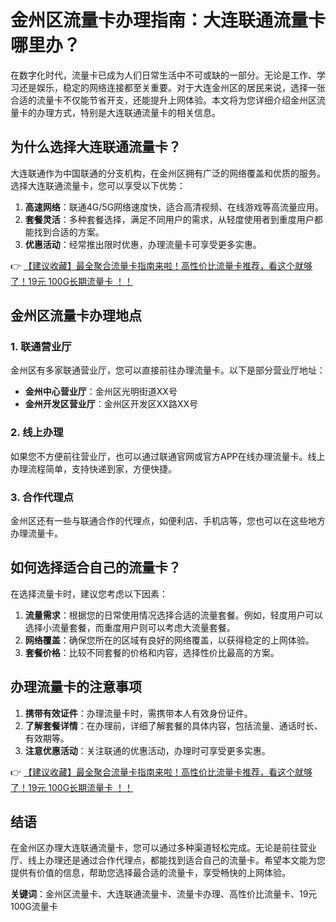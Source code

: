 # 金州区流量卡办理指南：大连联通流量卡哪里办？

在数字化时代，流量卡已成为人们日常生活中不可或缺的一部分。无论是工作、学习还是娱乐，稳定的网络连接都至关重要。对于大连金州区的居民来说，选择一张合适的流量卡不仅能节省开支，还能提升上网体验。本文将为您详细介绍金州区流量卡的办理方式，特别是大连联通流量卡的相关信息。

## 为什么选择大连联通流量卡？

大连联通作为中国联通的分支机构，在金州区拥有广泛的网络覆盖和优质的服务。选择大连联通流量卡，您可以享受以下优势：

1. **高速网络**：联通4G/5G网络速度快，适合高清视频、在线游戏等高流量应用。
2. **套餐灵活**：多种套餐选择，满足不同用户的需求，从轻度使用者到重度用户都能找到合适的方案。
3. **优惠活动**：经常推出限时优惠，办理流量卡可享受更多实惠。

👉 [【建议收藏】最全聚合流量卡指南来啦！高性价比流量卡推荐，看这个就够了！19元 100G长期流量卡 ！！](https://bit.ly/Liuliangka)

## 金州区流量卡办理地点

### 1. 联通营业厅
金州区有多家联通营业厅，您可以直接前往办理流量卡。以下是部分营业厅地址：

- **金州中心营业厅**：金州区光明街道XX号
- **金州开发区营业厅**：金州区开发区XX路XX号

### 2. 线上办理
如果您不方便前往营业厅，也可以通过联通官网或官方APP在线办理流量卡。线上办理流程简单，支持快递到家，方便快捷。

### 3. 合作代理点
金州区还有一些与联通合作的代理点，如便利店、手机店等，您也可以在这些地方办理流量卡。

## 如何选择适合自己的流量卡？

在选择流量卡时，建议您考虑以下因素：

1. **流量需求**：根据您的日常使用情况选择合适的流量套餐。例如，轻度用户可以选择小流量套餐，而重度用户则可以考虑大流量套餐。
2. **网络覆盖**：确保您所在的区域有良好的网络覆盖，以获得稳定的上网体验。
3. **套餐价格**：比较不同套餐的价格和内容，选择性价比最高的方案。

## 办理流量卡的注意事项

1. **携带有效证件**：办理流量卡时，需携带本人有效身份证件。
2. **了解套餐详情**：在办理前，详细了解套餐的具体内容，包括流量、通话时长、有效期等。
3. **注意优惠活动**：关注联通的优惠活动，办理时可享受更多实惠。

👉 [【建议收藏】最全聚合流量卡指南来啦！高性价比流量卡推荐，看这个就够了！19元 100G长期流量卡 ！！](https://bit.ly/Liuliangka)

## 结语

在金州区办理大连联通流量卡，您可以通过多种渠道轻松完成。无论是前往营业厅、线上办理还是通过合作代理点，都能找到适合自己的流量卡。希望本文能为您提供有价值的信息，帮助您选择最合适的流量卡，享受畅快的上网体验。

**关键词**：金州区流量卡、大连联通流量卡、流量卡办理、高性价比流量卡、19元 100G流量卡